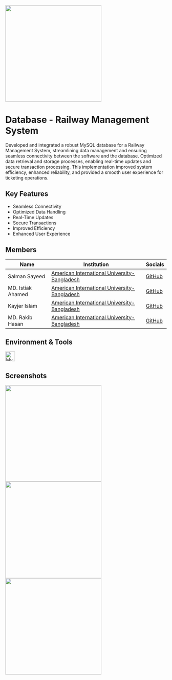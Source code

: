 <img src="https://imgur.com/UEhlBVJ.png"  height="300">

# Database - Railway Management System 

Developed and integrated a robust MySQL database for a Railway Management System, streamlining data management and ensuring seamless connectivity between the software and the database. Optimized data retrieval and storage processes, enabling real-time updates and secure transaction processing. This implementation improved system efficiency, enhanced reliability, and provided a smooth user experience for ticketing operations.

## Key Features
- Seamless Connectivity
- Optimized Data Handling
- Real-Time Updates
- Secure Transactions
- Improved Efficiency
- Enhanced User Experience

## Members

| Name              | Institution                                                           | Socials                                    |
|-------------------|-----------------------------------------------------------------------|--------------------------------------------|
| Salman Sayeed     | [American International University-Bangladesh](https://www.aiub.edu/) | [GitHub](https://github.com/salman-sayeed) |
| MD. Istiak Ahamed | [American International University-Bangladesh](https://www.aiub.edu/) | [GitHub]()                                 |
| Kayjer Islam      | [American International University-Bangladesh](https://www.aiub.edu/) | [GitHub]()                                 |
| MD. Rakib Hasan   | [American International University-Bangladesh](https://www.aiub.edu/) | [GitHub]()                                 |


## Environment & Tools
<img src="https://ziadoua.github.io/m3-Markdown-Badges/badges/MySQL/mysql2.svg" alt="MySql" height="30"> &nbsp;


## Screenshots

<img src="https://imgur.com/tCeYUoX.png"  height="300">

<img src="https://imgur.com/klNkORI.png"  height="300">

<img src="https://imgur.com/jn3TJI3.png"  height="300">
